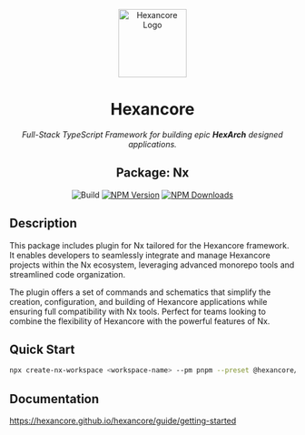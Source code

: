 <p align="center">
  <a href="https://hexancore.com/" target="blank"><img src="https://avatars.githubusercontent.com/u/113235766?s=200&v=4" width="120" alt="Hexancore Logo" /></a>
</p>

<h1 align="center">Hexancore</h1>
<p align="center"><i>Full-Stack TypeScript Framework for building epic <b>HexArch</b> designed applications.</i></p>
<h2 align="center">Package: Nx</h2>
<p align="center">
  <img alt="Build" src="https://img.shields.io/github/actions/workflow/status/hexancore/nx/release.yml">
  <a href="https://www.npmjs.com/package/@hexancore/nx"><img src="https://img.shields.io/npm/v/@hexancore/nx.svg" alt="NPM Version" /></a>
  <a href="https://www.npmjs.com/package/@hexancore/nx"><img src="https://img.shields.io/npm/dm/@hexancore/nx.svg" alt="NPM Downloads" /></a>
</p>


## Description

This package includes plugin for Nx tailored for the Hexancore framework.
It enables developers to seamlessly integrate and manage Hexancore projects within the Nx ecosystem, leveraging advanced monorepo tools and streamlined code organization. 

The plugin offers a set of commands and schematics that simplify the creation, configuration, and building of Hexancore applications while ensuring full compatibility with Nx tools. 
Perfect for teams looking to combine the flexibility of Hexancore with the powerful features of Nx.

## Quick Start

```bash
npx create-nx-workspace <workspace-name> --pm pnpm --preset @hexancore/nx --nxCloud false --workspaceType integrated
```

## Documentation

https://hexancore.github.io/hexancore/guide/getting-started
